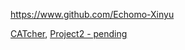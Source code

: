 
<!-- Give link to your github home page -->
<span id="github">https://www.github.com/Echomo-Xinyu</span>

<!-- Give your internal and external projects related to the module -->
<span id="projects">[CATcher](https://github.com/Echomo-Xinyu/CATcher/tree/master), [Project2 - pending]()</span>